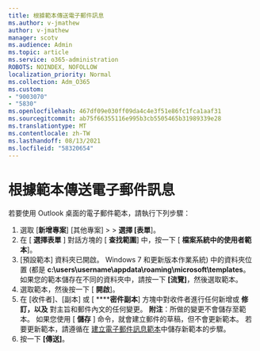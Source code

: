 ```yaml
---
title: 根據範本傳送電子郵件訊息
ms.author: v-jmathew
author: v-jmathew
manager: scotv
ms.audience: Admin
ms.topic: article
ms.service: o365-administration
ROBOTS: NOINDEX, NOFOLLOW
localization_priority: Normal
ms.collection: Adm_O365
ms.custom:
- "9003070"
- "5830"
ms.openlocfilehash: 467df09e030ff09da4c4e3f51e86fc1fca1aaf31
ms.sourcegitcommit: ab75f66355116e995b3cb5505465b31989339e28
ms.translationtype: MT
ms.contentlocale: zh-TW
ms.lasthandoff: 08/13/2021
ms.locfileid: "58320654"
---
```

# <a name="send-an-email-message-based-on-a-template"></a>根據範本傳送電子郵件訊息

若要使用 Outlook 桌面的電子郵件範本，請執行下列步驟：

1. 選取 [**新增專案**] [其他專案]  >    >  **選擇 [表單**]。
2. 在 [ **選擇表單** ] 對話方塊的 [ **查找範圍**] 中，按一下 [ **檔案系統中的使用者範本**]。
3. [預設範本] 資料夾已開啟。 Windows 7 和更新版本作業系統) 中的資料夾位置 (都是 **c:\users\username\appdata\roaming\microsoft\templates**。 如果您的範本儲存在不同的資料夾中，請按一下 **[流覽]**，然後選取範本。
4. 選取範本，然後按一下 [ **開啟**]。
5. 在 [收件者]、[副本] 或 [ ******密件副本**] 方塊中對收件者進行任何新增或 **修訂，以及** 對主旨和郵件內文的任何變更。
    **附注**：所做的變更不會儲存至範本。 如果您使用 [ **儲存** ] 命令，就會建立郵件的草稿，但不會更新範本。 若要更新範本，請遵循在 [建立電子郵件訊息範本](https://support.microsoft.com/office/create-an-email-message-template-43ec7142-4dd0-4351-8727-bd0977b6b2d1)中儲存新範本的步驟。
6. 按一下 **[傳送]**。
